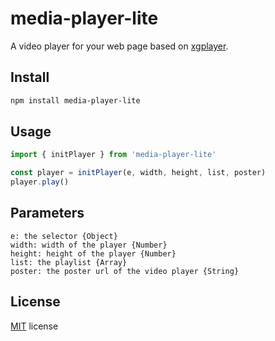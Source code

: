 # media-player-lite
A video player for your web page based on [xgplayer](https://github.com/bytedance/xgplayer).

## Install
```zsh
npm install media-player-lite
```
## Usage
```javascript
import { initPlayer } from 'media-player-lite'

const player = initPlayer(e, width, height, list, poster)
player.play()
```

## Parameters
```
e: the selector {Object}
width: width of the player {Number}
height: height of the player {Number}
list: the playlist {Array}
poster: the poster url of the video player {String}
```

## License
[MIT](./LICENSE) license

